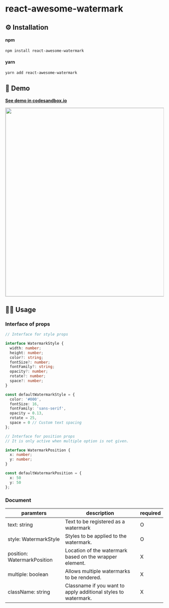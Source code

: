 # react-awesome-watermark

## ⚙ Installation

#### npm
```bash
npm install react-awesome-watermark
```

#### yarn
```bash
yarn add react-awesome-watermark
```

## 🌌 Demo

[**See demo in codesandbox.io**](https://codesandbox.io/s/busy-fog-8xvj0?file=/src/App.tsx)

<img src="https://user-images.githubusercontent.com/23455736/116813265-fb501500-ab8d-11eb-8f0d-adfb499b2efa.png" width="600" style="border: 1px solid #ccc;">

## 👨‍🍳 Usage

### Interface of props

```typescript
// Interface for style props

interface WatermarkStyle {
  width: number;
  height: number;
  color?: string;
  fontSize?: number;
  fontFamily?: string;
  opacity?: number;
  rotate?: number;
  space?: number;
}

const defaultWatermarkStyle = {
  color: '#000',
  fontSize: 16,
  fontFamily: 'sans-serif',
  opacity = 0.13,
  rotate = 25,
  space = 0 // Custom text spacing
};
```

```typescript
// Interface for position props
// It is only active when multiple option is not given.

interface WatermarkPosition {
  x: number;
  y: number;
}

const defaultWatermarkPosition = {
  x: 50
  y: 50
};
```

### Document

| paramters 	| description 	| required 	|
  |--------------	|-------------------------------------------------------------------------------------------------------------------------------------------------------------------------------------------------------------------------------------------------------------------------------------------------------------------------------------------------------------------------------------------------------	|----------	|
  | text: string 	| Text to be registered as a watermark 	| O 	|
  | style: WatermarkStyle 	| Styles to be applied to the watermark. 	| O 	|
  | position: WatermarkPosition 	| Location of the watermark based on the wrapper element. 	| X 	|
  | multiple: boolean 	| Allows multiple watermarks to be rendered. 	| X 	|
  | className: string 	| Classname if you want to apply additional styles to watermark. 	| X 	|
